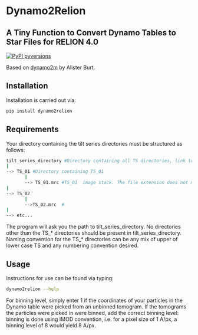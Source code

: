 # Dynamo2Relion
## A Tiny Function to Convert Dynamo Tables to Star Files for RELION 4.0

[![PyPI pyversions](https://img.shields.io/pypi/pyversions/dynamo2m.svg)](https://pypi.python.org/pypi/dynamo2m/)

Based on [dynamo2m](https://github.com/alisterburt/dynamo2m) by Alister Burt.

## Installation

Installation is carried out via:
```sh
pip install dynamo2relion
```

## Requirements

Your directory containing the tilt series directories must be structured as follows:

```sh
tilt_series_directory #Directory containing all TS directories, link to this directory
|
--> TS_01 #Directory containing TS_01              
       |
       --> TS_01.mrc #TS_01  image stack. The file extension does not matter.        
|
--> TS_02              
       |
       -->TS_02.mrc  #
|
--> etc...
```

The program will ask you the path to tilt_series_directory. No directories other than the TS_* directories should be present in tilt_series_directory. Naming convention for the TS_* directories can be any mix of upper of lower case TS and any numbering convention desired. 

## Usage

Instructions for use can be found via typing:
```sh
dynamo2relion --help
```

For binning level, simply enter 1 if the coordinates of your particles in the Dynamo table were picked from an unbinned tomogram. If the tomograms the particles were picked in were binned, add the correct binning level: binning is done using IMOD convention, i.e. for a pixel size of 1 A/px, a binning level of 8 would yield 8 A/px. 